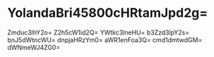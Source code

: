 # YolandaBri45800cHRtamJpd2g=
Zmduc3lhY2o=
Z2h5cW1id2Q=
YWtkc3lneHU=
b3Zzd3lpY2s=
bnJ5dWtncWU=
dnpjaHRzYm0=
aWR1enFoa3Q=
cmd1dmtwdGM=
dWNmeWJ4ZG0=
